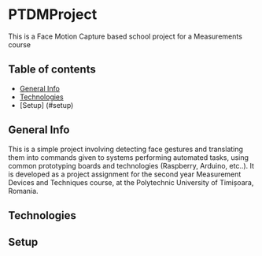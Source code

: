 # PTDMProject
This is a Face Motion Capture based school project for a Measurements course
## Table of contents
* [General Info](#general-info)
* [Technologies](#technologies)
* [Setup] (#setup)

## General Info
This is a simple project involving detecting face gestures and translating them into commands given to systems performing automated tasks, using common prototyping boards and technologies (Raspberry, Arduino, etc..).
It is developed as a project assignment for the second year Measurement Devices and Techniques course, at the Polytechnic University of Timișoara, Romania.

## Technologies

## Setup
